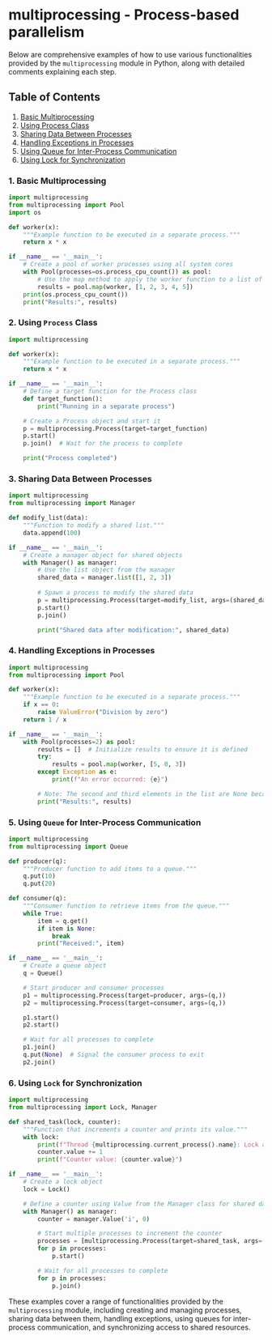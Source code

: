 # multiprocessing - Process-based parallelism

Below are comprehensive examples of how to use various functionalities provided by the `multiprocessing` module in Python, along with detailed comments explaining each step.

## Table of Contents

1. [Basic Multiprocessing](#1-basic-multiprocessing)
2. [Using Process Class](#2-using-process-class)
3. [Sharing Data Between Processes](#3-sharing-data-between-processes)
4. [Handling Exceptions in Processes](#4-handling-exceptions-in-processes)
5. [Using Queue for Inter-Process Communication](#5-using-queue-for-inter-process-communication)
6. [Using Lock for Synchronization](#6-using-lock-for-synchronization)

### 1. Basic Multiprocessing

```python
import multiprocessing
from multiprocessing import Pool
import os

def worker(x):
    """Example function to be executed in a separate process."""
    return x * x

if __name__ == '__main__':
    # Create a pool of worker processes using all system cores
    with Pool(processes=os.process_cpu_count()) as pool:
        # Use the map method to apply the worker function to a list of numbers
        results = pool.map(worker, [1, 2, 3, 4, 5])
    print(os.process_cpu_count())
    print("Results:", results)

```

### 2. Using `Process` Class

```python
import multiprocessing

def worker(x):
    """Example function to be executed in a separate process."""
    return x * x

if __name__ == '__main__':
    # Define a target function for the Process class
    def target_function():
        print("Running in a separate process")

    # Create a Process object and start it
    p = multiprocessing.Process(target=target_function)
    p.start()
    p.join()  # Wait for the process to complete

    print("Process completed")
```

### 3. Sharing Data Between Processes

```python
import multiprocessing
from multiprocessing import Manager

def modify_list(data):
    """Function to modify a shared list."""
    data.append(100)

if __name__ == '__main__':
    # Create a manager object for shared objects
    with Manager() as manager:
        # Use the list object from the manager
        shared_data = manager.list([1, 2, 3])
        
        # Spawn a process to modify the shared data
        p = multiprocessing.Process(target=modify_list, args=(shared_data,))
        p.start()
        p.join()

        print("Shared data after modification:", shared_data)
```

### 4. Handling Exceptions in Processes

```python
import multiprocessing
from multiprocessing import Pool

def worker(x):
    """Example function to be executed in a separate process."""
    if x == 0:
        raise ValueError("Division by zero")
    return 1 / x

if __name__ == '__main__':
    with Pool(processes=2) as pool:
        results = []  # Initialize results to ensure it is defined
        try:
            results = pool.map(worker, [5, 0, 3])
        except Exception as e:
            print(f"An error occurred: {e}")

        # Note: The second and third elements in the list are None because of the exception
        print("Results:", results)
```

### 5. Using `Queue` for Inter-Process Communication

```python
import multiprocessing
from multiprocessing import Queue

def producer(q):
    """Producer function to add items to a queue."""
    q.put(10)
    q.put(20)

def consumer(q):
    """Consumer function to retrieve items from the queue."""
    while True:
        item = q.get()
        if item is None:
            break
        print("Received:", item)

if __name__ == '__main__':
    # Create a queue object
    q = Queue()

    # Start producer and consumer processes
    p1 = multiprocessing.Process(target=producer, args=(q,))
    p2 = multiprocessing.Process(target=consumer, args=(q,))

    p1.start()
    p2.start()

    # Wait for all processes to complete
    p1.join()
    q.put(None)  # Signal the consumer process to exit
    p2.join()
```

### 6. Using `Lock` for Synchronization

```python
import multiprocessing
from multiprocessing import Lock, Manager

def shared_task(lock, counter):
    """Function that increments a counter and prints its value."""
    with lock:
        print(f"Thread {multiprocessing.current_process().name}: Lock acquired")
        counter.value += 1
        print(f"Counter value: {counter.value}")

if __name__ == '__main__':
    # Create a lock object
    lock = Lock()

    # Define a counter using Value from the Manager class for shared data
    with Manager() as manager:
        counter = manager.Value('i', 0)

        # Start multiple processes to increment the counter
        processes = [multiprocessing.Process(target=shared_task, args=(lock, counter)) for _ in range(10)]
        for p in processes:
            p.start()

        # Wait for all processes to complete
        for p in processes:
            p.join()

```

These examples cover a range of functionalities provided by the `multiprocessing` module, including creating and managing processes, sharing data between them, handling exceptions, using queues for inter-process communication, and synchronizing access to shared resources.
